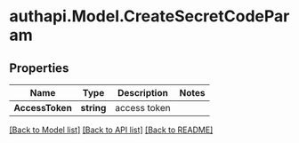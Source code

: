 # authapi.Model.CreateSecretCodeParam

## Properties

Name | Type | Description | Notes
------------ | ------------- | ------------- | -------------
**AccessToken** | **string** | access token | 

[[Back to Model list]](../README.md#documentation-for-models) [[Back to API list]](../README.md#documentation-for-api-endpoints) [[Back to README]](../README.md)

